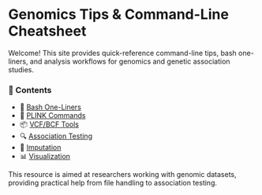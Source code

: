 # Genomics Tips & Command-Line Cheatsheet

Welcome! This site provides quick-reference command-line tips, bash one-liners, and analysis workflows for genomics and genetic association studies.

### 🔧 Contents

- 📂 [Bash One-Liners](bash_one_liners.md)
- 🧬 [PLINK Commands](plink_commands.md)
- 📦 [VCF/BCF Tools](vcf_tools.md)
- 🔍 [Association Testing](association_testing.md)
- 🧮 [Imputation](imputation.md)
- 📊 [Visualization](visualization.md)


This resource is aimed at researchers working with genomic datasets, providing practical help from file handling to association testing.
